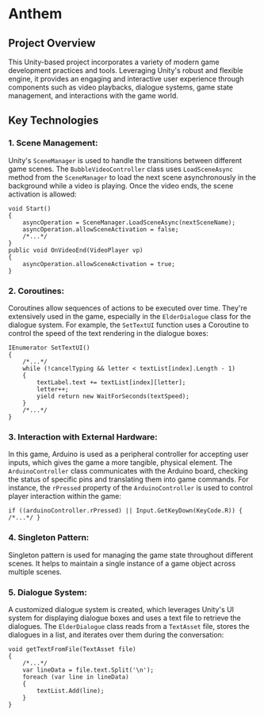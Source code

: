 # Anthem
## Project Overview
This Unity-based project incorporates a variety of modern game development practices and tools. Leveraging Unity's robust and flexible engine, it provides an engaging and interactive user experience through components such as video playbacks, dialogue systems, game state management, and interactions with the game world.

## Key Technologies
### 1. Scene Management:
Unity's `SceneManager` is used to handle the transitions between different game scenes. The `BubbleVideoController` class uses `LoadSceneAsync` method from the `SceneManager` to load the next scene asynchronously in the background while a video is playing. Once the video ends, the scene activation is allowed:
```
void Start()
{
    asyncOperation = SceneManager.LoadSceneAsync(nextSceneName);
    asyncOperation.allowSceneActivation = false;
    /*...*/
}
public void OnVideoEnd(VideoPlayer vp)
{
    asyncOperation.allowSceneActivation = true;
}
```

### 2. Coroutines:
Coroutines allow sequences of actions to be executed over time. They're extensively used in the game, especially in the `ElderDialogue` class for the dialogue system. For example, the `SetTextUI` function uses a Coroutine to control the speed of the text rendering in the dialogue boxes:
```
IEnumerator SetTextUI()
{
    /*...*/
    while (!cancelTyping && letter < textList[index].Length - 1)
    {
        textLabel.text += textList[index][letter];
        letter++;
        yield return new WaitForSeconds(textSpeed);
    }
    /*...*/
}
```

### 3. Interaction with External Hardware:
In this game, Arduino is used as a peripheral controller for accepting user inputs, which gives the game a more tangible, physical element. The `ArduinoController` class communicates with the Arduino board, checking the status of specific pins and translating them into game commands. For instance, the `rPressed` property of the `ArduinoController` is used to control player interaction within the game:
```
if ((arduinoController.rPressed) || Input.GetKeyDown(KeyCode.R)) { /*...*/ }
```

### 4. Singleton Pattern:
Singleton pattern is used for managing the game state throughout different scenes. It helps to maintain a single instance of a game object across multiple scenes.

### 5. Dialogue System:
A customized dialogue system is created, which leverages Unity's UI system for displaying dialogue boxes and uses a text file to retrieve the dialogues. The `ElderDialogue` class reads from a  `TextAsset` file, stores the dialogues in a list, and iterates over them during the conversation:
```
void getTextFromFile(TextAsset file)
{
    /*...*/
    var lineData = file.text.Split('\n');
    foreach (var line in lineData)
    {
        textList.Add(line);
    }
}
```


